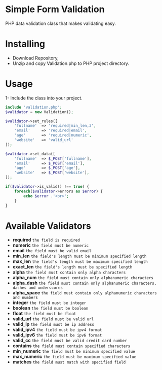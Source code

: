 # Simple Form Validation

PHP data validation class that makes validating easy.

# Installing
- Download Repository,
- Unzip and copy Validation.php to PHP project directory.

# Usage
1- Include the class into your project.
```php
include 'validation.php';
$validator = new Validation();

$validator->set_rules([
    'fullname'  => 'required|min_len,3',
    'email'     => 'required|email',
    'age'       => 'required|numeric',
    'website'   => 'valid_url'
]);

$validator->set_data([
    'fullname'  => $_POST['fullname'],
    'email'     => $_POST['email'],
    'age'       => $_POST['age'],
    'website'   => $_POST['website'],
]);

if($validator->is_valid() !== true) {
	foreach($validator->errors as $error) {
		echo $error .'<br>';
	}
}
```

# Available Validators
- **required** ```the field is required```
- **numeric** ```the field must be numeric```
- **email** ```the field must be valid email```
- **min_len** ```the field's length must be minimum specified length```
- **max_len** ```the field's length must be maximum specified length```
- **exact_len** ```the field's length must be specified length```
- **alpha** ```the field must contain only alpha characters```
- **alpha_num** ```the field must contain only alphanumeric characters```
- **alpha_dash** ```the field must contain only alphanumeric characters, dashes and underscores```
- **alpha_space** ```the field must contain only alphanumeric characters and numbers```
- **integer** ```the field must be integer```
- **boolean** ```the field must be boolean```
- **float** ```the field must be float```
- **valid_url** ```the field must be valid url```
- **valid_ip** ```the field must be ip address```
- **valid_ipv4** ```the field must be ipv4 format```
- **valid_ipv6** ```the field must be ipv6 format```
- **valid_cc** ```the field must be valid credit card number```
- **contains** ```the field must contain specified characters```
- **min_numeric** ```the field must be minimum specified value```
- **max_numeric** ```the field must be maximum specified value```
- **matches** ```the field must match with specified field```
